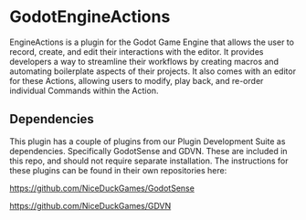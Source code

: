 # GodotEngineActions
EngineActions is a plugin for the Godot Game Engine that allows the user to record, create, and edit their interactions with the editor. It provides developers a way to streamline their workflows by creating macros and automating boilerplate aspects of their projects. It also comes with an editor for these Actions, allowing users to modify, play back, and re-order individual Commands within the Action.

## Dependencies
This plugin has a couple of plugins from our Plugin Development Suite as dependencies. Specifically GodotSense and GDVN. These are included in this repo, and should not require separate installation. The instructions for these plugins can be found in their own repositories here:


https://github.com/NiceDuckGames/GodotSense

https://github.com/NiceDuckGames/GDVN

